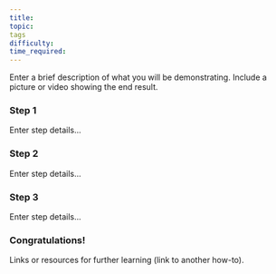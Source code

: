```yaml
---
title:
topic:
tags
difficulty:
time_required:
---
```



Enter a brief description of what you will be demonstrating. Include a picture or video showing the end result.

### Step 1

Enter step details...

### Step 2

Enter step details...

### Step 3

Enter step details...

### Congratulations!

Links or resources for further learning (link to another how-to).